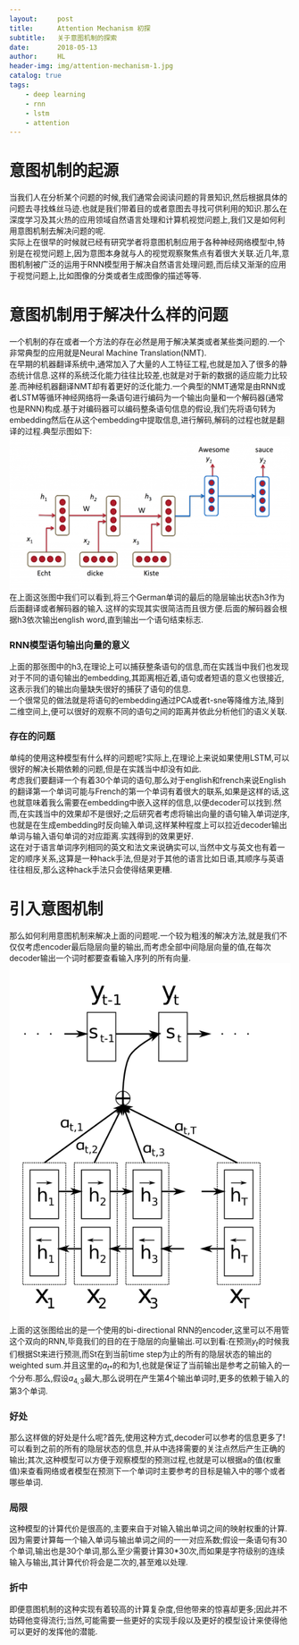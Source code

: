```yaml
---
layout:     post
title:      Attention Mechanism 初探
subtitle:   关于意图机制的探索
date:       2018-05-13
author:     HL
header-img: img/attention-mechanism-1.jpg
catalog: true
tags:
    - deep learning
    - rnn
    - lstm
    - attention
---
```

# 意图机制的起源
当我们人在分析某个问题的时候,我们通常会阅读问题的背景知识,然后根据具体的问题去寻找蛛丝马迹.也就是我们带着目的或者意图去寻找可供利用的知识.那么在深度学习及其火热的应用领域自然语言处理和计算机视觉问题上,我们又是如何利用意图机制去解决问题的呢.  
实际上在很早的时候就已经有研究学者将意图机制应用于各种神经网络模型中,特别是在视觉问题上,因为意图本身就与人的视觉观察聚焦点有着很大关联.近几年,意图机制被广泛的运用于RNN模型用于解决自然语言处理问题,而后续又渐渐的应用于视觉问题上,比如图像的分类或者生成图像的描述等等.
# 意图机制用于解决什么样的问题
一个机制的存在或者一个方法的存在必然是用于解决某类或者某些类问题的.一个非常典型的应用就是Neural Machine Translation(NMT).  
在早期的机器翻译系统中,通常加入了大量的人工特征工程,也就是加入了很多的静态统计信息.这样的系统泛化能力往往比较差,也就是对于新的数据的适应能力比较差.而神经机器翻译NMT却有着更好的泛化能力.一个典型的NMT通常是由RNN或者LSTM等循环神经网络将一条语句进行编码为一个输出向量和一个解码器(通常也是RNN)构成.基于对编码器可以编码整条语句信息的假设,我们先将语句转为embedding然后在从这个embedding中提取信息,进行解码,解码的过程也就是翻译的过程.典型示图如下:
![NMT sample](https://raw.githubusercontent.com/lotuswhl/lotuswhl.github.io/master/img/attention/NMT-Sample.png)
在上面这张图中我们可以看到,将三个German单词的最后的隐层输出状态h3作为后面翻译或者解码器的输入.这样的实现其实很简洁而且很方便.后面的解码器会根据h3依次输出english word,直到输出一个语句结束标志.
### RNN模型语句输出向量的意义
上面的那张图中的h3,在理论上可以捕获整条语句的信息,而在实践当中我们也发现对于不同的语句输出的embedding,其距离相近着,语句或者短语的意义也很接近,这表示我们的输出向量缺失很好的捕获了语句的信息.  
一个很常见的做法就是将语句的embedding通过PCA或者t-sne等降维方法,降到二维空间上,便可以很好的观察不同的语句之间的距离并依此分析他们的语义关联.
### 存在的问题
单纯的使用这种模型有什么样的问题呢?实际上,在理论上来说如果使用LSTM,可以很好的解决长期依赖的问题,但是在实践当中却没有如此.   
考虑我们要翻译一个有着30个单词的语句,那么对于english和french来说English的翻译第一个单词可能与French的第一个单词有着很大的联系,如果是这样的话,这也就意味着我么需要在embedding中嵌入这样的信息,以便decoder可以找到.然而,在实践当中的效果却不是很好;之后研究者考虑将输出向量的语句输入单词逆序,也就是在生成embedding时反向输入单词,这样某种程度上可以拉近decoder输出单词与输入语句单词的对应距离.实践得到的效果更好.    
这在对于语言单词序列相同的英文和法文来说确实可以,当然中文与英文也有着一定的顺序关系,这算是一种hack手法,但是对于其他的语言比如日语,其顺序与英语往往相反,那么这种hack手法只会使得结果更糟.
# 引入意图机制
那么如何利用意图机制来解决上面的问题呢.一个较为粗浅的解决方法,就是我们不仅仅考虑encoder最后隐层向量的输出,而考虑全部中间隐层向量的值,在每次decoder输出一个词时都要查看输入序列的所有向量.
![attention sample](https://raw.githubusercontent.com/lotuswhl/lotuswhl.github.io/master/img/attention/attention-sample.png)  
上面的这张图给出的是一个使用的bi-directional RNN的encoder,这里可以不用管这个双向的RNN,毕竟我们的目的在于隐层的向量输出.可以到看:在预测$y_t$的时候我们根据St来进行预测,而St在到当前time step为止的所有的隐层状态的输出的weighted sum.并且这里的$a_{t*}$的和为1,也就是保证了当前输出是参考之前输入的一个分布.那么,假设$a_{4,3}$最大,那么说明在产生第4个输出单词时,更多的依赖于输入的第3个单词.
### 好处
那么这样做的好处是什么呢?首先,使用这种方式,decoder可以参考的信息更多了!可以看到之前的所有的隐层状态的信息,并从中选择需要的关注点然后产生正确的输出;其次,这种模型可以方便于观察模型的预测过程,也就是可以根据a的值(权重值)来查看网络或者模型在预测下一个单词时主要参考的目标是输入中的哪个或者哪些单词.
### 局限
这种模型的计算代价是很高的,主要来自于对输入输出单词之间的映射权重的计算.因为需要计算每一个输入单词与输出单词之间的一一对应系数;假设一条语句有30个单词,输出也是30个单词,那么至少需要计算30*30次,而如果是字符级别的连续输入与输出,其计算代价将会是二次的,甚至难以处理.
### 折中
即便意图机制的这种实现有着较高的计算复杂度,但他带来的惊喜却更多;因此并不妨碍他变得流行;当然,可能需要一些更好的实现手段以及更好的模型设计来使得他可以更好的发挥他的潜能.

